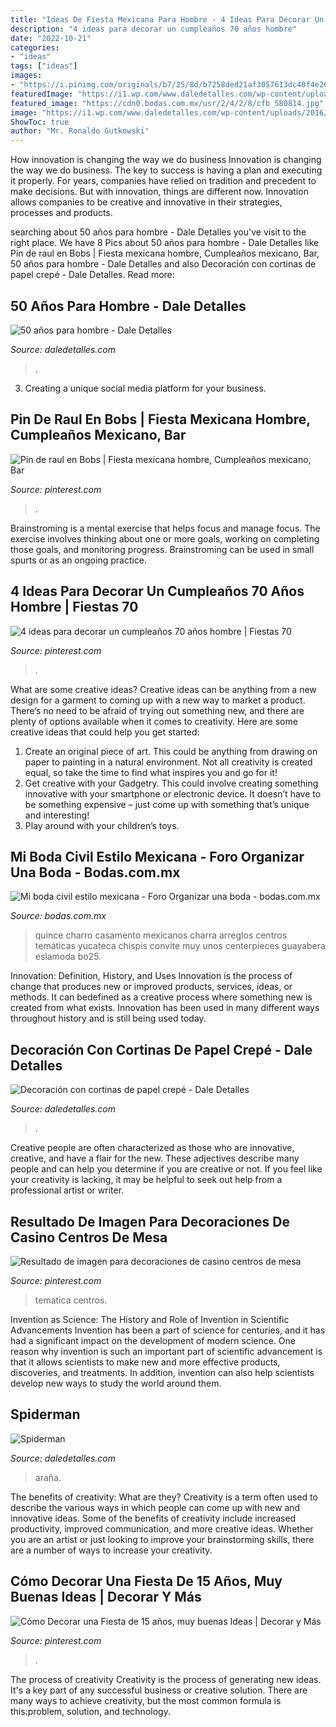 ```yaml
---
title: "Ideas De Fiesta Mexicana Para Hombre - 4 Ideas Para Decorar Un Cumpleaños 70 Años Hombre"
description: "4 ideas para decorar un cumpleaños 70 años hombre"
date: "2022-10-21"
categories:
- "ideas"
tags: ["ideas"]
images:
- "https://i.pinimg.com/originals/b7/25/8d/b7258ded21af3057613dc40f4e26007f.jpg"
featuredImage: "https://i1.wp.com/www.daledetalles.com/wp-content/uploads/2016/08/decoracion-con-papel-creppe7.jpg"
featured_image: "https://cdn0.bodas.com.mx/usr/2/4/2/8/cfb_580814.jpg"
image: "https://i1.wp.com/www.daledetalles.com/wp-content/uploads/2016/02/5019.jpg?resize=428%2C640"
ShowToc: true
author: "Mr. Ronaldo Gutkowski"
---
```



How innovation is changing the way we do business
Innovation is changing the way we do business. The key to success is having a plan and executing it properly. For years, companies have relied on tradition and precedent to make decisions. But with innovation, things are different now. Innovation allows companies to be creative and innovative in their strategies, processes and products.

	

		
searching about 50 años para hombre - Dale Detalles you've visit to the right place. We have 8 Pics about 50 años para hombre - Dale Detalles like Pin de raul en Bobs | Fiesta mexicana hombre, Cumpleaños mexicano, Bar, 50 años para hombre - Dale Detalles and also Decoración con cortinas de papel crepé - Dale Detalles. Read more:
		
    
## 50 Años Para Hombre - Dale Detalles

<img loading=lazy src="https://i1.wp.com/www.daledetalles.com/wp-content/uploads/2016/02/5019.jpg?resize=428%2C640" onerror="this.onerror=null;this.src='https://tse4.mm.bing.net/th?id=OIP.U6vJSeUefUQwY1yk0Nd_ZAAAAA&amp;pid=15.1';" alt="50 años para hombre - Dale Detalles">

_Source: daledetalles.com_

>. 

	

3. Creating a unique social media platform for your business.

    
## Pin De Raul En Bobs | Fiesta Mexicana Hombre, Cumpleaños Mexicano, Bar

<img loading=lazy src="https://i.pinimg.com/736x/60/78/d0/6078d035f766b987de0005fd99e1d588.jpg" onerror="this.onerror=null;this.src='https://tse1.mm.bing.net/th?id=OIP.5a7vaJuQLl-Z8YXsYvoLPgHaLH&amp;pid=15.1';" alt="Pin de raul en Bobs | Fiesta mexicana hombre, Cumpleaños mexicano, Bar">

_Source: pinterest.com_

>. 

	

Brainstroming is a mental exercise that helps focus and manage focus. The exercise involves thinking about one or more goals, working on completing those goals, and monitoring progress. Brainstroming can be used in small spurts or as an ongoing practice.

    
## 4 Ideas Para Decorar Un Cumpleaños 70 Años Hombre | Fiestas 70

<img loading=lazy src="https://i.pinimg.com/originals/b7/25/8d/b7258ded21af3057613dc40f4e26007f.jpg" onerror="this.onerror=null;this.src='https://tse3.mm.bing.net/th?id=OIP.mUFxcBcHgwHfpqx8vJ3ywQAAAA&amp;pid=15.1';" alt="4 ideas para decorar un cumpleaños 70 años hombre | Fiestas 70">

_Source: pinterest.com_

>. 

	

What are some creative ideas?
Creative ideas can be anything from a new design for a garment to coming up with a new way to market a product. There’s no need to be afraid of trying out something new, and there are plenty of options available when it comes to creativity. Here are some creative ideas that could help you get started: 
1. Create an original piece of art. This could be anything from drawing on paper to painting in a natural environment. Not all creativity is created equal, so take the time to find what inspires you and go for it! 
2. Get creative with your Gadgetry. This could involve creating something innovative with your smartphone or electronic device. It doesn’t have to be something expensive – just come up with something that’s unique and interesting! 
3. Play around with your children’s toys.

    
## Mi Boda Civil Estilo Mexicana - Foro Organizar Una Boda - Bodas.com.mx

<img loading=lazy src="https://cdn0.bodas.com.mx/usr/2/4/2/8/cfb_580814.jpg" onerror="this.onerror=null;this.src='https://tse3.mm.bing.net/th?id=OIP.wgCg8x3IQCFF0LFtEvXKHAAAAA&amp;pid=15.1';" alt="Mi boda civil estilo mexicana - Foro Organizar una boda - bodas.com.mx">

_Source: bodas.com.mx_

>quince charro casamento mexicanos charra arreglos centros temáticas yucateca chispis convite muy unos centerpieces guayabera eslamoda bo25. 

	

Innovation: Definition, History, and Uses
Innovation is the process of change that produces new or improved products, services, ideas, or methods. It can bedefined as a creative process where something new is created from what exists. Innovation has been used in many different ways throughout history and is still being used today.

    
## Decoración Con Cortinas De Papel Crepé - Dale Detalles

<img loading=lazy src="https://i1.wp.com/www.daledetalles.com/wp-content/uploads/2016/08/decoracion-con-papel-creppe7.jpg" onerror="this.onerror=null;this.src='https://tse2.mm.bing.net/th?id=OIP.0EOvMXrU5VQqt_BK8aCABgHaLD&amp;pid=15.1';" alt="Decoración con cortinas de papel crepé - Dale Detalles">

_Source: daledetalles.com_

>. 

	

Creative people are often characterized as those who are innovative, creative, and have a flair for the new. These adjectives describe many people and can help you determine if you are creative or not. If you feel like your creativity is lacking, it may be helpful to seek out help from a professional artist or writer.

    
## Resultado De Imagen Para Decoraciones De Casino Centros De Mesa

<img loading=lazy src="https://i.pinimg.com/736x/75/28/d6/7528d6d4ad27cea5f1e5826322141d4e.jpg" onerror="this.onerror=null;this.src='https://tse2.mm.bing.net/th?id=OIP.AUsPEmp1VDVxfGAgUy9ToQHaJ4&amp;pid=15.1';" alt="Resultado de imagen para decoraciones de casino centros de mesa">

_Source: pinterest.com_

>tematica centros. 

	

Invention as Science: The History and Role of Invention in Scientific Advancements
Invention has been a part of science for centuries, and it has had a significant impact on the development of modern science. One reason why invention is such an important part of scientific advancement is that it allows scientists to make new and more effective products, discoveries, and treatments. In addition, invention can also help scientists develop new ways to study the world around them.

    
## Spiderman

<img loading=lazy src="http://i1.wp.com/www.daledetalles.com/wp-content/uploads/2016/02/8-32.jpg" onerror="this.onerror=null;this.src='https://tse4.mm.bing.net/th?id=OIP._9sjNECGg1Pfs3EObpgbfQHaE7&amp;pid=15.1';" alt="Spiderman">

_Source: daledetalles.com_

>araña. 

	

The benefits of creativity: What are they?
Creativity is a term often used to describe the various ways in which people can come up with new and innovative ideas. Some of the benefits of creativity include increased productivity, improved communication, and more creative ideas. Whether you are an artist or just looking to improve your brainstorming skills, there are a number of ways to increase your creativity.

    
## Cómo Decorar Una Fiesta De 15 Años, Muy Buenas Ideas | Decorar Y Más

<img loading=lazy src="https://i.pinimg.com/736x/06/c9/aa/06c9aa0a7174265c8082de89cca519d9--glitter-decorations-quinceanera-decorations.jpg?b=t" onerror="this.onerror=null;this.src='https://tse3.mm.bing.net/th?id=OIP.728BRqtd7bY8tPYjnCAUyQAAAA&amp;pid=15.1';" alt="Cómo Decorar una Fiesta de 15 años, muy buenas Ideas | Decorar y Más">

_Source: pinterest.com_

>. 

	

The process of creativity
Creativity is the process of generating new ideas. It's a key part of any successful business or creative solution. There are many ways to achieve creativity, but the most common formula is this:problem, solution, and technology.

